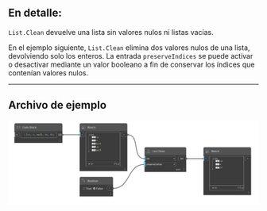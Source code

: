## En detalle:
`List.Clean` devuelve una lista sin valores nulos ni listas vacías.

En el ejemplo siguiente, `List.Clean` elimina dos valores nulos de una lista, devolviendo solo los enteros. La entrada `preserveIndices` se puede activar o desactivar mediante un valor booleano a fin de conservar los índices que contenían valores nulos.
___
## Archivo de ejemplo

![List.Clean](./DSCore.List.Clean_img.jpg)
